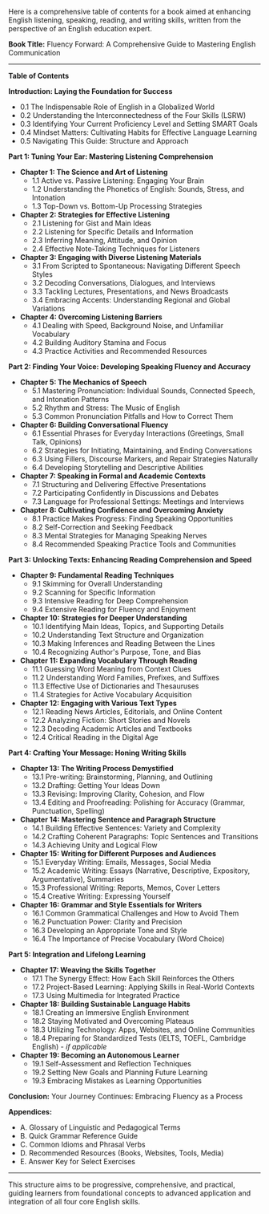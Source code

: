 
Here is a comprehensive table of contents for a book aimed at enhancing English listening, speaking, reading, and writing skills, written from the perspective of an English education expert.

**Book Title:** Fluency Forward: A Comprehensive Guide to Mastering English Communication

---

**Table of Contents**

**Introduction: Laying the Foundation for Success**
*   0.1 The Indispensable Role of English in a Globalized World
*   0.2 Understanding the Interconnectedness of the Four Skills (LSRW)
*   0.3 Identifying Your Current Proficiency Level and Setting SMART Goals
*   0.4 Mindset Matters: Cultivating Habits for Effective Language Learning
*   0.5 Navigating This Guide: Structure and Approach

**Part 1: Tuning Your Ear: Mastering Listening Comprehension**
*   **Chapter 1: The Science and Art of Listening**
    *   1.1 Active vs. Passive Listening: Engaging Your Brain
    *   1.2 Understanding the Phonetics of English: Sounds, Stress, and Intonation
    *   1.3 Top-Down vs. Bottom-Up Processing Strategies
*   **Chapter 2: Strategies for Effective Listening**
    *   2.1 Listening for Gist and Main Ideas
    *   2.2 Listening for Specific Details and Information
    *   2.3 Inferring Meaning, Attitude, and Opinion
    *   2.4 Effective Note-Taking Techniques for Listeners
*   **Chapter 3: Engaging with Diverse Listening Materials**
    *   3.1 From Scripted to Spontaneous: Navigating Different Speech Styles
    *   3.2 Decoding Conversations, Dialogues, and Interviews
    *   3.3 Tackling Lectures, Presentations, and News Broadcasts
    *   3.4 Embracing Accents: Understanding Regional and Global Variations
*   **Chapter 4: Overcoming Listening Barriers**
    *   4.1 Dealing with Speed, Background Noise, and Unfamiliar Vocabulary
    *   4.2 Building Auditory Stamina and Focus
    *   4.3 Practice Activities and Recommended Resources

**Part 2: Finding Your Voice: Developing Speaking Fluency and Accuracy**
*   **Chapter 5: The Mechanics of Speech**
    *   5.1 Mastering Pronunciation: Individual Sounds, Connected Speech, and Intonation Patterns
    *   5.2 Rhythm and Stress: The Music of English
    *   5.3 Common Pronunciation Pitfalls and How to Correct Them
*   **Chapter 6: Building Conversational Fluency**
    *   6.1 Essential Phrases for Everyday Interactions (Greetings, Small Talk, Opinions)
    *   6.2 Strategies for Initiating, Maintaining, and Ending Conversations
    *   6.3 Using Fillers, Discourse Markers, and Repair Strategies Naturally
    *   6.4 Developing Storytelling and Descriptive Abilities
*   **Chapter 7: Speaking in Formal and Academic Contexts**
    *   7.1 Structuring and Delivering Effective Presentations
    *   7.2 Participating Confidently in Discussions and Debates
    *   7.3 Language for Professional Settings: Meetings and Interviews
*   **Chapter 8: Cultivating Confidence and Overcoming Anxiety**
    *   8.1 Practice Makes Progress: Finding Speaking Opportunities
    *   8.2 Self-Correction and Seeking Feedback
    *   8.3 Mental Strategies for Managing Speaking Nerves
    *   8.4 Recommended Speaking Practice Tools and Communities

**Part 3: Unlocking Texts: Enhancing Reading Comprehension and Speed**
*   **Chapter 9: Fundamental Reading Techniques**
    *   9.1 Skimming for Overall Understanding
    *   9.2 Scanning for Specific Information
    *   9.3 Intensive Reading for Deep Comprehension
    *   9.4 Extensive Reading for Fluency and Enjoyment
*   **Chapter 10: Strategies for Deeper Understanding**
    *   10.1 Identifying Main Ideas, Topics, and Supporting Details
    *   10.2 Understanding Text Structure and Organization
    *   10.3 Making Inferences and Reading Between the Lines
    *   10.4 Recognizing Author's Purpose, Tone, and Bias
*   **Chapter 11: Expanding Vocabulary Through Reading**
    *   11.1 Guessing Word Meaning from Context Clues
    *   11.2 Understanding Word Families, Prefixes, and Suffixes
    *   11.3 Effective Use of Dictionaries and Thesauruses
    *   11.4 Strategies for Active Vocabulary Acquisition
*   **Chapter 12: Engaging with Various Text Types**
    *   12.1 Reading News Articles, Editorials, and Online Content
    *   12.2 Analyzing Fiction: Short Stories and Novels
    *   12.3 Decoding Academic Articles and Textbooks
    *   12.4 Critical Reading in the Digital Age

**Part 4: Crafting Your Message: Honing Writing Skills**
*   **Chapter 13: The Writing Process Demystified**
    *   13.1 Pre-writing: Brainstorming, Planning, and Outlining
    *   13.2 Drafting: Getting Your Ideas Down
    *   13.3 Revising: Improving Clarity, Cohesion, and Flow
    *   13.4 Editing and Proofreading: Polishing for Accuracy (Grammar, Punctuation, Spelling)
*   **Chapter 14: Mastering Sentence and Paragraph Structure**
    *   14.1 Building Effective Sentences: Variety and Complexity
    *   14.2 Crafting Coherent Paragraphs: Topic Sentences and Transitions
    *   14.3 Achieving Unity and Logical Flow
*   **Chapter 15: Writing for Different Purposes and Audiences**
    *   15.1 Everyday Writing: Emails, Messages, Social Media
    *   15.2 Academic Writing: Essays (Narrative, Descriptive, Expository, Argumentative), Summaries
    *   15.3 Professional Writing: Reports, Memos, Cover Letters
    *   15.4 Creative Writing: Expressing Yourself
*   **Chapter 16: Grammar and Style Essentials for Writers**
    *   16.1 Common Grammatical Challenges and How to Avoid Them
    *   16.2 Punctuation Power: Clarity and Precision
    *   16.3 Developing an Appropriate Tone and Style
    *   16.4 The Importance of Precise Vocabulary (Word Choice)

**Part 5: Integration and Lifelong Learning**
*   **Chapter 17: Weaving the Skills Together**
    *   17.1 The Synergy Effect: How Each Skill Reinforces the Others
    *   17.2 Project-Based Learning: Applying Skills in Real-World Contexts
    *   17.3 Using Multimedia for Integrated Practice
*   **Chapter 18: Building Sustainable Language Habits**
    *   18.1 Creating an Immersive English Environment
    *   18.2 Staying Motivated and Overcoming Plateaus
    *   18.3 Utilizing Technology: Apps, Websites, and Online Communities
    *   18.4 Preparing for Standardized Tests (IELTS, TOEFL, Cambridge English) - *if applicable*
*   **Chapter 19: Becoming an Autonomous Learner**
    *   19.1 Self-Assessment and Reflection Techniques
    *   19.2 Setting New Goals and Planning Future Learning
    *   19.3 Embracing Mistakes as Learning Opportunities

**Conclusion:** Your Journey Continues: Embracing Fluency as a Process

**Appendices:**
*   A. Glossary of Linguistic and Pedagogical Terms
*   B. Quick Grammar Reference Guide
*   C. Common Idioms and Phrasal Verbs
*   D. Recommended Resources (Books, Websites, Tools, Media)
*   E. Answer Key for Select Exercises

---

This structure aims to be progressive, comprehensive, and practical, guiding learners from foundational concepts to advanced application and integration of all four core English skills.
